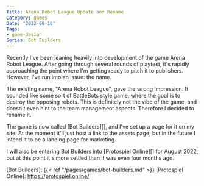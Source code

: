```yaml
---
Title: Arena Robot League Update and Rename
Category: games
Date: "2022-08-18"
Tags:
- game-design
Series: Bot Builders
---
```


Recently I've been leaning heavily into development of the game Arena Robot League.
After going through several rounds of playtest, it's rapidly approaching the point where I'm getting ready to pitch it to publishers.
However, I've run into an issue: the name.

The existing name, "Arena Robot League", gave the wrong impression.
It sounded like some sort of BattleBots style game, where the goal is to destroy the opposing robots.
This is definitely not the vibe of the game, and doesn't even hint to the team management aspects.
Therefore I decided to rename it.

The game is now called [Bot Builders][], and I've set up a page for it on my site.
At the moment it'll just host a link to the assets page, but in the future I intend it to be a landing page for marketing.

I will also be entering Bot Builders into [Protospiel Online][] for August 2022, but at this point it's more settled than it was even four months ago.

[Bot Builders]: {{< ref "/pages/games/bot-builders.md" >}}
[Protospiel Online]: https://protospiel.online/
